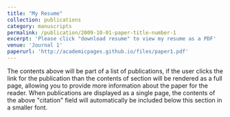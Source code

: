 ```yaml
---
title: "My Resume"
collection: publications
category: manuscripts
permalink: /publication/2009-10-01-paper-title-number-1
excerpt: 'Please click "download resume" to view my resume as a PDF'
venue: 'Journal 1'
paperurl: 'http://academicpages.github.io/files/paper1.pdf'
---
```


The contents above will be part of a list of publications, if the user clicks the link for the publication than the contents of section will be rendered as a full page, allowing you to provide more information about the paper for the reader. When publications are displayed as a single page, the contents of the above "citation" field will automatically be included below this section in a smaller font.
